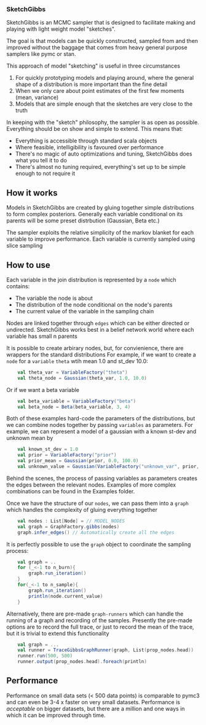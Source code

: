 ### SketchGibbs

SketchGibbs is an MCMC sampler that is designed to facilitate making and playing with light weight model "sketches".  

The goal is that models can be quickly constructed, sampled from and then improved without the baggage that comes from heavy general purpose samplers like pymc or stan.

This approach of model "sketching" is useful in three circumstances

1. For quickly prototyping models and playing around, where the general shape of a distribution is more important than the fine detail
2. When we only care about point estimates of the first few moments (mean, variance)
3. Models that are simple enough that the sketches are very close to the truth 

In keeping with the "sketch" philosophy, the sampler is as open as possible.  Everything should be on show and simple to extend.  This means that:

* Everything is accessible through standard scala objects
* Where feasible, intelligibility is favoured over performance
* There's no magic of auto optimizations and tuning, SketchGibbs does what you tell it to do
* There's almost no tuning required, everything's set up to be simple enough to not require it

## How it works

Models in SketchGibbs are created by gluing together simple distributions to form complex posteriors.  Generally each variable conditional on its parents will be some preset distrbution (Gaussian, Beta etc.)

The sampler exploits the relative simplicity of the markov blanket for each variable to improve performance.  Each variable is currently sampled using slice sampling

## How to use

Each variable in the join distribution is represented by a `node` which contains:
 * The variable the node is about
 * The distribution of the node conditional on the node's parents
 * The current value of the variable in the sampling chain
 
Nodes are linked together through `edges` which can be either directed or undirected.  SketchGibbs works best in a belief network world where each variable has small n parents

It is possible to create arbirary nodes, but, for convienience, there are wrappers for the standard distributions
For example, if we want to create a `node` for a `variable` `theta` wtih mean 1.0 and st_dev 10.0:

``` scala
    val theta_var = VariableFactory("theta")
    val theta_node = Gaussian(theta_var, 1.0, 10.0)
```

Or if we want a beta variable

``` scala
    val beta_variable = VariableFactory("beta")
    val beta_node = Beta(beta_variable, 3, 4)
```

Both of these examples hard-code the parameters of the distributions, but we can combine nodes together by passing `variables` as parameters.
For example, we can represent a model of a gaussian with a known st-dev and unknown mean by

``` scala
    val known_st_dev = 1.0
    val prior = VariableFactory("prior")
    val prior_mean = Gaussian(prior, 0.0, 100.0)
    val unknown_value = Gaussian(VariableFactory("unknown_var", prior, known_st_dev))
```

Behind the scenes, the process of passing variables as parameters creates the edges between the relevant nodes.
Examples of more complex combinations can be found in the Examples folder.

Once we have the structure of our `nodes`, we can pass them into a `graph` which handles the complexity of gluing everything together

``` scala
    val nodes : List[Node] = // MODEL_NODES
    val graph = GraphFactory.gibbs(nodes)
    graph.infer_edges() // Automatically create all the edges
```

It is perfectly possible to use the `graph` object to coordinate the sampling process:

``` scala
    val graph = .. 
    for (_<-1 to n_burn){
        graph.run_iteration()
    }
    for(_<-1 to n_sample){
        graph.run_iteration()
        println(node.current_value)
    }
```

Alternatively, there are pre-made `graph-runners` which can handle the running of a graph and recording of the samples.
Presently the pre-made options are to record the full trace, or just to record the mean of the trace, but it is trivial to extend this functionality

``` scala
    val graph = ...
    val runner = TraceGibbsGraphRunner(graph, List(prop_nodes.head))
    runner.run(500, 500)
    runner.output(prop_nodes.head).foreach(println)
```

## Performance

Performance on small data sets (< 500 data points) is comparable to pymc3 and can even be 3-4 x faster on very small datasets.  Performance is _acceptable_ on bigger datasets, but there are a million and one ways in which it can be improved through time.